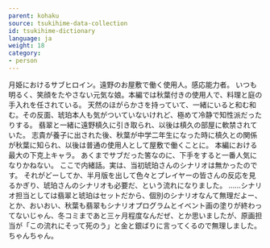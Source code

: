 ```yaml
---
parent: kohaku
source: tsukihime-data-collection
id: tsukihime-dictionary
language: ja
weight: 18
category:
- person
---
```


月姫におけるサブヒロイン。遠野のお屋敷で働く使用人。感応能力者。
いつも明るく、笑顔をたやさない元気な娘。本編では秋葉付きの使用人で、料理と庭の手入れを任されている。
天然のほがらかさを持っていて、一緒にいると和む和む。その反面、琥珀本人も気がついていないけれど、極めて冷静で知性派だったりする。
翡翠と一緒に遠野槙久に引き取られ、以後は槙久の部屋に軟禁されていた。
志貴が養子に出された後、秋葉が中学二年生になった時に槙久との関係が秋葉に知られ、以後は普通の使用人として屋敷で働くことに。
本編における最大の下克上キャラ。
あくまでサブだった筈なのに、下手をすると一番人気になりかねない。
ここで内緒話。実は、当初琥珀さんのシナリオは無かったのです。
それがどーしてか、半月版を出して色々とプレイヤーの皆さんの反応を見るかぎり、琥珀さんのシナリオも必要だ、という流れになりました。
……シナリオ担当としては翡翠と琥珀はセットだから、個別のシナリオなんて無理だよー、とか、おいおい、秋葉も翡翠もシナリオプログラムとイベント画の塗りが終わってないじゃん、冬コミまであと三ヶ月程度なんだぜ、とか思いましたが、原画担当が「この流れにそって死のう」と金と銀ばりに言ってくるので無理しました。ちゃんちゃん。
